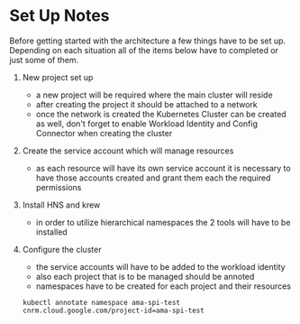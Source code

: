 # Set Up Notes

Before getting started with the architecture a few things have to be set up. Depending on each situation all of the items below have to completed or just some of them.

1. New project set up
    - a new project will be required where the main cluster will reside
    - after creating the project it should be attached to a network
    - once the network is created the Kubernetes Cluster can be created as well, don't forget to enable Workload Identity and Config Connector when creating the cluster

2. Create the service account which will manage resources
    - as each resource will have its own service account it is necessary to have those accounts created and grant them each the required permissions

3. Install HNS and krew
    - in order to utilize hierarchical namespaces the 2 tools will have to be installed

4. Configure the cluster
    - the service accounts will have to be added to the workload identity
    - also each project that is to be managed should be annoted
    - namespaces have to be created for each project and their resources
    ```
    kubectl annotate namespace ama-spi-test cnrm.cloud.google.com/project-id=ama-spi-test
    ```

